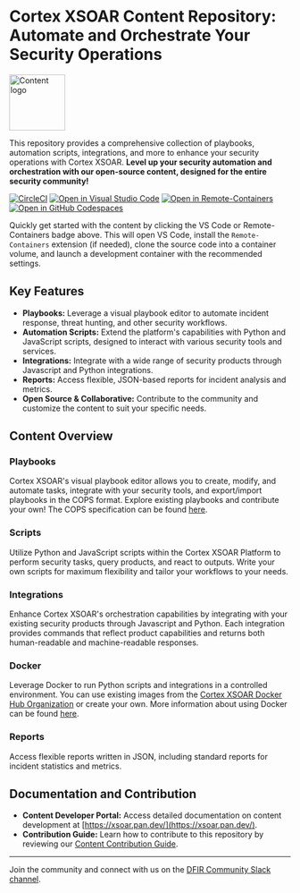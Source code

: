 # Cortex XSOAR Content Repository: Automate and Orchestrate Your Security Operations

[<img src="xsoar_content_logo.png" alt="Content logo" width="100">](https://github.com/demisto/content)

This repository provides a comprehensive collection of playbooks, automation scripts, integrations, and more to enhance your security operations with Cortex XSOAR. **Level up your security automation and orchestration with our open-source content, designed for the entire security community!**

[![CircleCI](https://circleci.com/gh/demisto/content.svg?style=svg)](https://circleci.com/gh/demisto/content)
[![Open in Visual Studio Code](https://img.shields.io/badge/Open%20in%20Visual%20Studio%20Code-0078d7.svg?&logo=visual-studio-code)](https://open.vscode.dev/demisto/content)
[![Open in Remote-Containers](https://img.shields.io/static/v1?label=Remote%20-%20Containers&message=Open&color=blue&logo=visualstudiocode)](https://vscode.dev/redirect?url=vscode://ms-vscode-remote.remote-containers/cloneInVolume?url=git@github.com:demisto/content.git)
[![Open in GitHub Codespaces](https://github.com/codespaces/badge.svg)](https://github.com/codespaces/new?hide_repo_select=true&ref=master&repo=60525392&machine=standardLinux32gb&devcontainer_path=.devcontainer%2Fdevcontainer.json&location=WestEurope)

Quickly get started with the content by clicking the VS Code or Remote-Containers badge above.  This will open VS Code, install the `Remote-Containers` extension (if needed), clone the source code into a container volume, and launch a development container with the recommended settings.

## Key Features

*   **Playbooks:** Leverage a visual playbook editor to automate incident response, threat hunting, and other security workflows.
*   **Automation Scripts:** Extend the platform's capabilities with Python and JavaScript scripts, designed to interact with various security tools and services.
*   **Integrations:** Integrate with a wide range of security products through Javascript and Python integrations.
*   **Reports:**  Access flexible, JSON-based reports for incident analysis and metrics.
*   **Open Source & Collaborative:** Contribute to the community and customize the content to suit your specific needs.

## Content Overview

### Playbooks

Cortex XSOAR's visual playbook editor allows you to create, modify, and automate tasks, integrate with your security tools, and export/import playbooks in the COPS format.  Explore existing playbooks and contribute your own!  The COPS specification can be found [here](https://github.com/demisto/COPS).

### Scripts

Utilize Python and JavaScript scripts within the Cortex XSOAR Platform to perform security tasks, query products, and react to outputs. Write your own scripts for maximum flexibility and tailor your workflows to your needs.

### Integrations

Enhance Cortex XSOAR's orchestration capabilities by integrating with your existing security products through Javascript and Python. Each integration provides commands that reflect product capabilities and returns both human-readable and machine-readable responses.

### Docker

Leverage Docker to run Python scripts and integrations in a controlled environment. You can use existing images from the [Cortex XSOAR Docker Hub Organization](https://hub.docker.com/u/demisto/) or create your own.  More information about using Docker can be found [here](https://demisto.pan.dev/docs/docker).

### Reports

Access flexible reports written in JSON, including standard reports for incident statistics and metrics.

## Documentation and Contribution

*   **Content Developer Portal:** Access detailed documentation on content development at [https://xsoar.pan.dev/](https://xsoar.pan.dev/).
*   **Contribution Guide:** Learn how to contribute to this repository by reviewing our [Content Contribution Guide](https://xsoar.pan.dev/docs/contributing/contributing).

---

Join the community and connect with us on the [DFIR Community Slack channel](https://www.demisto.com/community/).